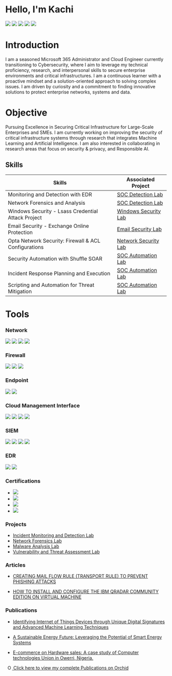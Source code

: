 # Hello, I'm Kachi
<a href="https://linkedin.com/in/kachiokereke/"><img src="https://img.shields.io/badge/-LinkedIn-0072b1?&style=for-the-badge&logo=linkedin&logoColor=white" /></a>  <a href="https://twitter.com/CyberHacck"><img src="https://img.shields.io/badge/-Twitter-1DA1F2?&style=for-the-badge&logo=twitter&logoColor=white" /></a> <a href="https://medium.com/@CyberHacck"><img src="https://img.shields.io/badge/-Medium-12100E?&style=for-the-badge&logo=medium&logoColor=white" /></a>
<a href="https://scholar.google.com/citations?user=VpIEeYwAAAAJ&hl=en&authuser=1"><img src="https://img.shields.io/badge/-Google%20Scholar-4285F4?&style=for-the-badge&logo=google-scholar&logoColor=white" /></a>
<a href="https://www.researchgate.net/profile/Ruth-Okereke"><img src="https://img.shields.io/badge/-ResearchGate-00CCBB?&style=for-the-badge&logo=researchgate&logoColor=white" /></a>


# Introduction 

I am a seasoned Microsoft 365 Administrator and Cloud Engineer currently transitioning to Cybersecurity, where I aim to leverage my technical proficiency, research, and interpersonal skills to secure enterprise environments and critical infrastructures. I am a continuous learner with a proactive mindset and a solution-oriented approach to solving complex issues. I am driven by curiosity and a commitment to finding innovative solutions to protect enterprise networks, systems and data.

# Objective

Pursuing Excellence in Securing Critical Infrastructure for Large-Scale Enterprises and SMEs. I am currently working on improving the security  of critical infrastructure systems through research that integrates Machine Learning and Artificial Intelligence. I am also interested in collaborating in research areas that focus on security & privacy, and Responsible AI. 

## Skills

| Skills                                       |        Associated Project              |
|---------------------------------------------|----------------------------------------|
| Monitoring and Detection with EDR                    | <a href="https://github.com/CyberHaack/Incident-Monitoring-and-Detection-with-EDR">SOC Detection Lab</a>|
| Network Forensics and Analysis                       | <a href="https://github.com/CyberHaack/Network-Forensics-Lab"> SOC Detection Lab</a>|
| Windows Security - Lsass Credential Attack Project   | <a href="https://github.com/CyberHaack/SIEM-Implementation-and-Log-Analysis">Windows Security Lab</a>|
| Email Security - Exchange Online Protection          | <a href="https://github.com/CyberHaack/Exchange-Online-Protection">Email Security Lab</a>|
| Opta Network Security: Firewall & ACL Configurations | <a href="https://github.com/CyberHaack/Opta-Network-Security"> Network Security Lab</a>| 
| Security Automation with Shuffle SOAR                | <a href="https://github.com/CyberHaack/Security-Automation-with-Shuffle-SOAR">SOC Automation Lab</a>
| Incident Response Planning and Execution	           | <a href="https://github.com/CyberHaack/Incident-Response-Planning-and-Execution">SOC Automation Lab</a> 
| Scripting and Automation for Threat Mitigation	     | <a href="https://github.com/CyberHaack/Scripting-and-Automation-for-Threat-Mitigation">SOC Automation Lab</a>

# Tools

### Network
<div>
  <img src="https://img.shields.io/badge/-Wireshark-1679A7?&style=for-the-badge&logo=Wireshark&logoColor=white" />
  <img src="https://img.shields.io/badge/-Suricata-EF3B2D?&style=for-the-badge&logo=Suricata&logoColor=white" />
  <img src="https://img.shields.io/badge/-Zeek-777BB4?&style=for-the-badge&logo=Zeek&logoColor=white" />
  <img src="https://img.shields.io/badge/-Nmap-004672?&style=for-the-badge&logo=Nmap&logoColor=white" />

</div>

### Firewall
<div>
  <img src="https://img.shields.io/badge/-FortiGate-003B5C?&style=for-the-badge&logo=Fortinet&logoColor=white" />
  <img src="https://img.shields.io/badge/-OPNsense-1F5B88?&style=for-the-badge&logo=OPNsense&logoColor=white" />
  <img src="https://img.shields.io/badge/-pfSense-1D3C4D?&style=for-the-badge&logo=pfSense&logoColor=white" />

</div>
  
### Endpoint
 <div>
   <img src="https://img.shields.io/badge/-Microsoft_Defender_for_Endpoint-00A4EF?&style=for-the-badge&logo=Microsoft&logoColor=white" />
   <img src="https://img.shields.io/badge/-Velociraptor-4B275F?&style=for-the-badge&logo=Velociraptor&logoColor=white" />

### Cloud Management Interface
   <img src="https://img.shields.io/badge/-Microsoft%20Azure-0078D4?style=for-the-badge&logo=microsoft-azure&logoColor=white" />
    <img src="https://img.shields.io/badge/-Azure%20Active%20Directory-0089D6?style=for-the-badge&logo=azure-active-directory&logoColor=white" />
   <img src="https://img.shields.io/badge/-Microsoft%20Defender-0078D7?style=for-the-badge&logo=microsoft-defender&logoColor=white" />
   <img src="https://img.shields.io/badge/-Microsoft%20365-747474?style=for-the-badge&logo=microsoft&logoColor=white" />
   
  
 
 </div>

### SIEM
<div>
   <img src="https://img.shields.io/badge/-Microsoft_Sentinel-0078D4?&style=for-the-badge&logo=Microsoft&logoColor=white" />
   <img src="https://img.shields.io/badge/-Splunk-000000?&style=for-the-badge&logo=Splunk&logoColor=white" />
   <img src="https://img.shields.io/badge/-Elastic-005571?&style=for-the-badge&logo=Elastic&logoColor=white" />
   <img src="https://img.shields.io/badge/-QRadar-0a0a0a?&style=for-the-badge&logo=ibm&logoColor=white" /> 
</div>

### EDR
<div>
<img src="https://img.shields.io/badge/-LimaCharlie-00FF41?&style=for-the-badge&logo=limacharlie&logoColor=white" />
<img src="https://img.shields.io/badge/-Wazuh-557C94?&style=for-the-badge&logo=wazuh&logoColor=white" />
</div>

  
### Certifications

 - <a href="https://www.credly.com/badges/4bea57c9-ee16-4784-94bc-00047be08db9/public_url" target="_blank"><img src="https://img.shields.io/badge/- Fortinet%20FortiGate%207.4%20Administrator-EE3124?&style=for-the-badge&logo=Fortinet&logoColor=white" /></a>
 - <a href="https://www.credly.com/badges/9e7221e1-373d-4f39-9e81-629a371fc77b/public_url" target="_blank"><img src="https://img.shields.io/badge/-Fortinet%20FortiGate%207.4%20Operator-EE3124?&style=for-the-badge&logo=Fortinet&logoColor=white" /></a>
 - <a href="https://www.credly.com/badges/bb033869-f830-4fac-b523-8162536303b9/public_url" target="_blank"><img src="https://img.shields.io/badge/-Microsoft%20SC--900%3A%20Security%2C%20Compliance%2C%20and%20Identity%20Fundamentals-0078D4?&style=for-the-badge&logo=Microsoft&logoColor=white" /></a>
- <a href="https://www.skillfront.com/certifications/SkillFront-SFE040de4057aa61-78200762520052.pdf" target="_blank"><img src="https://img.shields.io/badge/-ISO%2FIEC%2020000%20IT%20Service%20Management%20Associate%E2%84%A2-005596?&style=for-the-badge&logo=SkillFront&logoColor=white" /></a>

   
  
### Projects
- <a href="https://github.com/CyberHaack/Incident-Monitoring-and-Detection-with-EDR"> Incident Monitoring and Detection Lab</a>
- <a href="https://github.com/CyberHaack/Network-Forensics-Lab"> Network Forensics Lab</a>
- <a href=""> Malware Analysis Lab</a>
- <a href=""> Vulnerability and Threat Assessment Lab</a>


### Articles

- <a href="https://medium.com/@CyberHacck/how-to-create-transport-rule-mail-flow-rule-in-exchange-online-to-reduce-phishing-attacks-901c161efd05">CREATING MAIL FLOW RULE (TRANSPORT RULE) TO PREVENT PHISHING ATTACKS </a>
 
- <a href="https://medium.com/@CyberHacck/how-to-install-and-configure-the-ibm-qradar-community-edition-on-virtual-machine-f9fcaa167656"> HOW TO INSTALL AND CONFIGURE THE IBM QRADAR COMMUNITY EDITION ON VIRTUAL MACHINE </a>

### Publications

- <a href="https://pathofscience.org/index.php/ps/article/view/3201">Identifying Internet of Things Devices through Unique Digital Signatures and Advanced Machine Learning Techniques</a>
 
- <a href="http://dx.doi.org/10.22178/pos.106-6">A Sustainable Energy Future: Leveraging the Potential of Smart Energy Systems </a>

- <a href="https://doi.org/10.30574/wjarr.2024.23.2.2332">E-commerce on Hardware sales: A case study of Computer technologies Union in Owerri, Nigeria. </a>

 <a
    id="cy-effective-orcid-url"
    class="bold"
     href="https://orcid.org/0009-0002-8780-0678"
     target="orcid.widget"
     rel="me noopener noreferrer"
     style="vertical-align: top">
     <img
        src="https://orcid.org/sites/default/files/images/orcid_16x16.png"
        style="width: 1em; margin-inline-start: 0.5em"
        alt="ORCID iD icon"/>
     Click here to view my complete Publications on Orchid
    </a>
